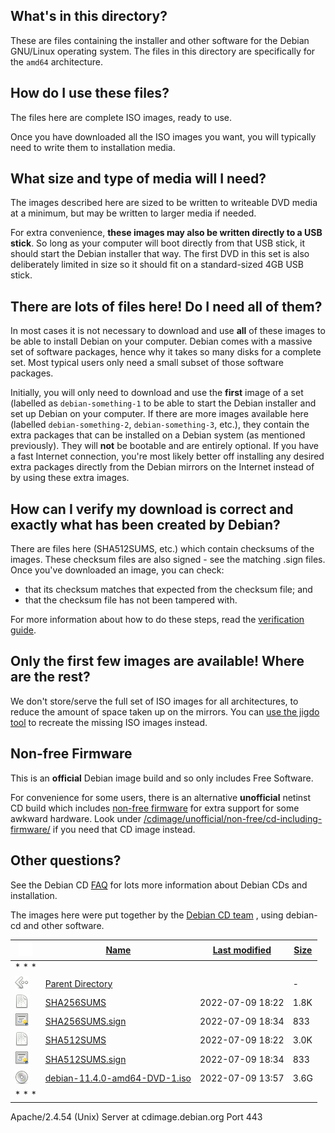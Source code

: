 ## What's in this directory?

These are files containing the installer and other software for the Debian GNU/Linux operating system. The files in this directory are specifically for the `amd64` architecture.

## How do I use these files?

The files here are complete ISO images, ready to use.

Once you have downloaded all the ISO images you want, you will typically need to write them to installation media.

## What size and type of media will I need?

The images described here are sized to be written to writeable DVD media at a minimum, but may be written to larger media if needed.

For extra convenience, **these images may also be written directly to a USB stick**. So long as your computer will boot directly from that USB stick, it should start the Debian installer that way. The first DVD in this set is also deliberately limited in size so it should fit on a standard-sized 4GB USB stick.

## There are lots of files here! Do I need all of them?

In most cases it is not necessary to download and use **all** of these images to be able to install Debian on your computer. Debian comes with a massive set of software packages, hence why it takes so many disks for a complete set. Most typical users only need a small subset of those software packages.

Initially, you will only need to download and use the **first** image of a set (labelled as `debian-something-1` to be able to start the Debian installer and set up Debian on your computer. If there are more images available here (labelled `debian-something-2`, `debian-something-3`, etc.), they contain the extra packages that can be installed on a Debian system (as mentioned previously). They will **not** be bootable and are entirely optional. If you have a fast Internet connection, you're most likely better off installing any desired extra packages directly from the Debian mirrors on the Internet instead of by using these extra images.

## How can I verify my download is correct and exactly what has been created by Debian?

There are files here (SHA512SUMS, etc.) which contain checksums of the images. These checksum files are also signed - see the matching .sign files. Once you've downloaded an image, you can check:

- that its checksum matches that expected from the checksum file; and
- that the checksum file has not been tampered with.

For more information about how to do these steps, read the [verification guide](https://www.debian.org/CD/verify).

## Only the first few images are available! Where are the rest?

We don't store/serve the full set of ISO images for all architectures, to reduce the amount of space taken up on the mirrors. You can [use the jigdo tool](https://www.debian.org/CD/faq/#why-jigdo) to recreate the missing ISO images instead.

## Non-free Firmware

This is an **official** Debian image build and so only includes Free Software.

For convenience for some users, there is an alternative **unofficial** netinst CD build which includes [non-free firmware](https://wiki.debian.org/Firmware) for extra support for some awkward hardware. Look under [/cdimage/unofficial/non-free/cd-including-firmware/](https://cdimage.debian.org/cdimage/unofficial/non-free/cd-including-firmware/) if you need that CD image instead.

## Other questions?

See the Debian CD [FAQ](https://www.debian.org/CD/faq/) for lots more information about Debian CDs and installation.

The images here were put together by the [Debian CD team](https://wiki.debian.org/Teams/DebianCd) , using debian-cd and other software.

| ![\[ICO\]](_resources/blank_f5af97b39630428188114a99af6aed4e.png) | [Name](https://cdimage.debian.org/debian-cd/current/amd64/iso-dvd/?C=N;O=D) | [Last modified](https://cdimage.debian.org/debian-cd/current/amd64/iso-dvd/?C=M;O=A) | [Size](https://cdimage.debian.org/debian-cd/current/amd64/iso-dvd/?C=S;O=A) |
| --- | --- | --- | --- |
| * * * |     |     |     |
| [![\[PARENTDIR\]](_resources/go-previous_8af5008e089c46cb864f3ffef7273a47.png)](https://cdimage.debian.org/debian-cd/current/amd64/) | [Parent Directory](https://cdimage.debian.org/debian-cd/current/amd64/) |     | -   |
| [![\[SUM\]](_resources/text-x-generic-template_3ed1f92fb54a4edaa13c3dc5c0.png)](https://cdimage.debian.org/debian-cd/current/amd64/iso-dvd/SHA256SUMS) | [SHA256SUMS](https://cdimage.debian.org/debian-cd/current/amd64/iso-dvd/SHA256SUMS) | 2022-07-09 18:22 | 1.8K |
| [![\[CRT\]](_resources/application-certificate_03618dcf497940238fcbc10612.png)](https://cdimage.debian.org/debian-cd/current/amd64/iso-dvd/SHA256SUMS.sign) | [SHA256SUMS.sign](https://cdimage.debian.org/debian-cd/current/amd64/iso-dvd/SHA256SUMS.sign) | 2022-07-09 18:34 | 833 |
| [![\[SUM\]](_resources/text-x-generic-template_3ed1f92fb54a4edaa13c3dc5c0.png)](https://cdimage.debian.org/debian-cd/current/amd64/iso-dvd/SHA512SUMS) | [SHA512SUMS](https://cdimage.debian.org/debian-cd/current/amd64/iso-dvd/SHA512SUMS) | 2022-07-09 18:22 | 3.0K |
| [![\[CRT\]](_resources/application-certificate_03618dcf497940238fcbc10612.png)](https://cdimage.debian.org/debian-cd/current/amd64/iso-dvd/SHA512SUMS.sign) | [SHA512SUMS.sign](https://cdimage.debian.org/debian-cd/current/amd64/iso-dvd/SHA512SUMS.sign) | 2022-07-09 18:34 | 833 |
| [![\[ISO\]](_resources/media-optical_e4a1cc40e26646fe8d1d766d055ed3e1.png)](https://cdimage.debian.org/debian-cd/current/amd64/iso-dvd/debian-11.4.0-amd64-DVD-1.iso) | [debian-11.4.0-amd64-DVD-1.iso](https://cdimage.debian.org/debian-cd/current/amd64/iso-dvd/debian-11.4.0-amd64-DVD-1.iso) | 2022-07-09 13:57 | 3.6G |
| * * * |     |     |     |

Apache/2.4.54 (Unix) Server at cdimage.debian.org Port 443